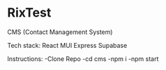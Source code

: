 # RixTest
CMS (Contact Management System)

Tech stack:
React
MUI
Express
Supabase 

Instructions: -Clone Repo
-cd cms
-npm i
-npm start
